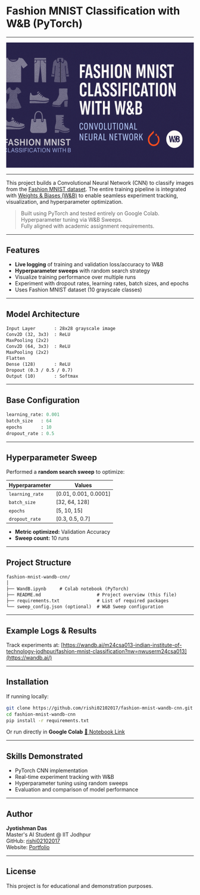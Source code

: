 #  Fashion MNIST Classification with W&B (PyTorch)

---

<p align="center">
  <img src="fashion_mnist_wandb.png" alt="Fashion MNIST W&B Banner" width="800"/>
</p>

---

This project builds a Convolutional Neural Network (CNN) to classify images from the [Fashion MNIST dataset](https://github.com/zalandoresearch/fashion-mnist). The entire training pipeline is integrated with [Weights & Biases (W&B)](https://wandb.ai/) to enable seamless experiment tracking, visualization, and hyperparameter optimization.

>  Built using PyTorch and tested entirely on Google Colab.  
>  Hyperparameter tuning via W&B Sweeps.  
>  Fully aligned with academic assignment requirements.

---

##  Features

-  **Live logging** of training and validation loss/accuracy to W&B
-  **Hyperparameter sweeps** with random search strategy
-  Visualize training performance over multiple runs
-  Experiment with dropout rates, learning rates, batch sizes, and epochs
-  Uses Fashion MNIST dataset (10 grayscale classes)

---

##  Model Architecture

```
Input Layer       : 28x28 grayscale image
Conv2D (32, 3x3)  : ReLU
MaxPooling (2x2)
Conv2D (64, 3x3)  : ReLU
MaxPooling (2x2)
Flatten
Dense (128)       : ReLU
Dropout (0.3 / 0.5 / 0.7)
Output (10)       : Softmax
```

---

##  Base Configuration

```python
learning_rate: 0.001  
batch_size   : 64  
epochs       : 10  
dropout_rate : 0.5  
```

---

##  Hyperparameter Sweep

Performed a **random search sweep** to optimize:

| Hyperparameter   | Values                             |
|------------------|-------------------------------------|
| `learning_rate`  | [0.01, 0.001, 0.0001]               |
| `batch_size`     | [32, 64, 128]                       |
| `epochs`         | [5, 10, 15]                         |
| `dropout_rate`   | [0.3, 0.5, 0.7]                     |

-  **Metric optimized:** Validation Accuracy  
-  **Sweep count:** 10 runs

---

##  Project Structure

```
fashion-mnist-wandb-cnn/
│
├── WandB.ipynb     # Colab notebook (PyTorch)
├── README.md                     # Project overview (this file)
├── requirements.txt              # List of required packages
└── sweep_config.json (optional)  # W&B Sweep configuration
```

---

##  Example Logs & Results

Track experiments at: [https://wandb.ai/m24csa013-indian-institute-of-technology-jodhpur/fashion-mnist-classification?nw=nwuserm24csa013](https://wandb.ai/)  

---

##  Installation

If running locally:

```bash
git clone https://github.com/rishi02102017/fashion-mnist-wandb-cnn.git
cd fashion-mnist-wandb-cnn
pip install -r requirements.txt
```

Or run directly in **Google Colab** [📎 Notebook Link](https://colab.research.google.com/drive/1D4LbbEM8hlCeJAcHNpZ4ClQzGy0Kn5Nu)

---

##  Skills Demonstrated

- PyTorch CNN implementation  
- Real-time experiment tracking with W&B  
- Hyperparameter tuning using random sweeps  
- Evaluation and comparison of model performance

---

##  Author

**Jyotishman Das**  
Master's AI Student @ IIT Jodhpur  
GitHub: [rishi02102017](https://github.com/rishi02102017)  
Website: [Portfolio](https://my-portfolio-jyotishman-das-projects.vercel.app/)

---

##  License

This project is for educational and demonstration purposes.
